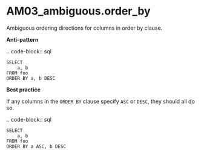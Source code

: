 # AM03_ambiguous.order_by

Ambiguous ordering directions for columns in order by clause.

**Anti-pattern**

.. code-block:: sql

    SELECT
        a, b
    FROM foo
    ORDER BY a, b DESC

**Best practice**

If any columns in the ``ORDER BY`` clause specify ``ASC`` or ``DESC``, they should
all do so.

.. code-block:: sql

    SELECT
        a, b
    FROM foo
    ORDER BY a ASC, b DESC
